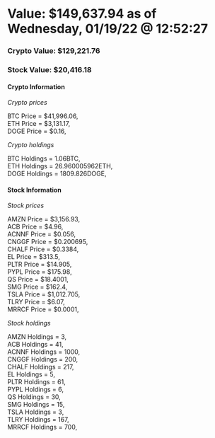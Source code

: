 # Value: $149,637.94 as of Wednesday, 01/19/22 @ 12:52:27 

### Crypto Value: $129,221.76

### Stock Value: $20,416.18

#### Crypto Information 
*Crypto prices* 

BTC Price = $41,996.06,  
ETH Price = $3,131.17,  
DOGE Price = $0.16,  


*Crypto holdings* 

BTC Holdings = 1.06BTC,  
ETH Holdings = 26.960005962ETH,  
DOGE Holdings = 1809.826DOGE,  


#### Stock Information 

*Stock prices* 

AMZN Price = $3,156.93,  
ACB Price = $4.96,  
ACNNF Price = $0.056,  
CNGGF Price = $0.200695,  
CHALF Price = $0.3384,  
EL Price = $313.5,  
PLTR Price = $14.905,  
PYPL Price = $175.98,  
QS Price = $18.4001,  
SMG Price = $162.4,  
TSLA Price = $1,012.705,  
TLRY Price = $6.07,  
MRRCF Price = $0.0001,  


*Stock holdings* 

AMZN Holdings = 3,  
ACB Holdings = 41,  
ACNNF Holdings = 1000,  
CNGGF Holdings = 200,  
CHALF Holdings = 217,  
EL Holdings = 5,  
PLTR Holdings = 61,  
PYPL Holdings = 6,  
QS Holdings = 30,  
SMG Holdings = 15,  
TSLA Holdings = 3,  
TLRY Holdings = 167,  
MRRCF Holdings = 700,  


